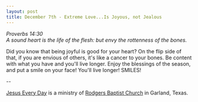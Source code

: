 ```yaml
---
layout: post
title: December 7th - Extreme Love...Is Joyous, not Jealous
---
```


_Proverbs 14:30  
A sound heart is the life of the flesh: but envy the rottenness of
the bones._

Did you know that being joyful is good for your heart? On the flip
side of that, if you are envious of others, it's like a cancer to
your bones. Be content with what you have and you'll live longer.
Enjoy the blessings of the season, and put a smile on your face!
You'll live longer! SMILES!

 --

<a href=http://jesuseveryday.net>Jesus Every Day</a> is a ministry of <a href=http://rodgersbaptist.net>Rodgers Baptist Church</a> in Garland, Texas.
